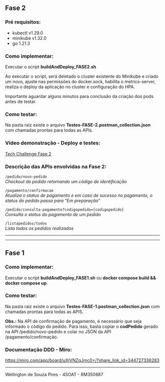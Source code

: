 ## Fase 2

### Pré requisitos:
* kubectl v1.29.0  
* minikube v1.32.0  
* go 1.21.3  

### Como implementar:
Executar o script **buildAndDeploy_FASE2.sh**

Ao executar o script, será deletado o cluster existente do Minikube e criado um novo, ajuste nas permissões do docker.sock, habilita o metrics-server, realiza o deploy da aplicação no cluster e configuração do HPA.

Importante aguardar alguns minutos para conclusão da criação dos pods antes de testar.

### Como testar:
Na pasta raiz existe o arquivo **Testes-FASE-2.postman_collection.json** com chamadas prontas para todas as APIs.

### Vídeo demonstração - Deploy e testes:
[Tech Challenge Fase 2](https://youtu.be/3eS7t2aHkI4)

### Descrição das APIs envolvidas na Fase 2:

`/pedido/novo-pedido`  
_Checkout do pedido retornando um código de identificação_

`/pagamento/confirmacao`  
_Atualiza o status de pagamento e em caso de sucesso no pagamento, o status do pedido passa para "Em preparação"_

`/pedido/consulta-pagamento?codigopedido={codigopedido}`  
_Consulta o status do pagamento de um pedido_

`/listapedidos/todos`  
_Lista todos os pedidos realizados_

---
---

## Fase 1

### Como implementar:
Executar o script **buildAndDeploy_FASE1.sh** ou **docker compose build && docker compose up**.

### Como testar:
Na pasta raiz existe o arquivo **Testes-FASE-1.postman_collection.json** com chamadas prontas para todas as APIS.

**Obs.:** Na API de confirmação de pagamento, é necessário que seja informado o código do pedido. Para isso, basta copiar o **codPedido** gerado na API /pedido/novo-pedido e colar no JSON da API /pagamento/confirmação.

### Documentação DDD - Miro:
https://miro.com/app/board/uXjVNZqJmc0=/?share_link_id=344727336283

---

Wellington de Souza Pires - 4SOAT - RM350887
